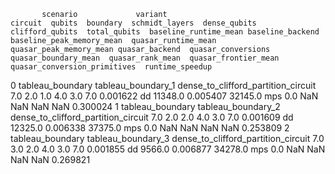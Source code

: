            scenario             variant                              circuit  qubits  boundary  schmidt_layers  dense_qubits  clifford_qubits  total_qubits  baseline_runtime_mean baseline_backend  baseline_peak_memory_mean  quasar_runtime_mean  quasar_peak_memory_mean quasar_backend  quasar_conversions  quasar_boundary_mean  quasar_rank_mean  quasar_frontier_mean  quasar_conversion_primitives  runtime_speedup
0  tableau_boundary  tableau_boundary_1  dense_to_clifford_partition_circuit     7.0       2.0             1.0           4.0              3.0           7.0               0.001622               dd                    11348.0             0.005407                  32145.0            mps                 0.0                   NaN               NaN                   NaN                           NaN         0.300024
1  tableau_boundary  tableau_boundary_2  dense_to_clifford_partition_circuit     7.0       2.0             2.0           4.0              3.0           7.0               0.001609               dd                    12325.0             0.006338                  37375.0            mps                 0.0                   NaN               NaN                   NaN                           NaN         0.253809
2  tableau_boundary  tableau_boundary_3  dense_to_clifford_partition_circuit     7.0       3.0             2.0           4.0              3.0           7.0               0.001855               dd                     9566.0             0.006877                  34278.0            mps                 0.0                   NaN               NaN                   NaN                           NaN         0.269821